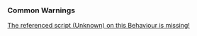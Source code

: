 ### Common Warnings
[The referenced script (Unknown) on this Behaviour is missing!](Common%20Warnings/Missing%20Script.md)